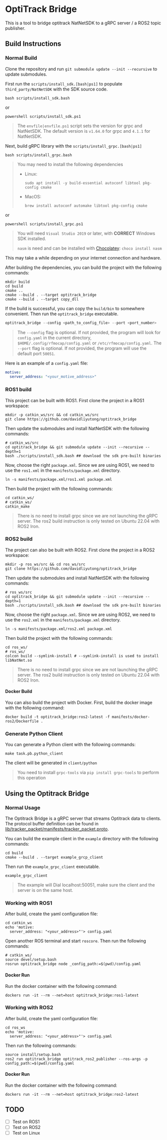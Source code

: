 # OptiTrack Bridge

This is a tool to bridge optitrack NatNetSDK to a gRPC server / a ROS2 topic publisher.

## Build Instructions

### Normal Build

Clone the repository and run `git submodule update --init --recursive` to update submodules.

First run the `scripts/install_sdk.[bash|ps1]` to populate `third_party/NatNetSDK` with the SDK source code.

```shell
bash scripts/install_sdk.bash
```

or

```shell
powershell scripts/install_sdk.ps1
```

> The `envfile|envfile.ps1` script sets the version for grpc and NatNetSDK. The default version is `v1.64.0` for grpc and `4.1.1` for NatNetSDK.

Next, build gRPC library with the `scripts/install_grpc.[bash|ps1]`


```shell
bash scripts/install_grpc.bash
```

> You may need to install the following dependencies 
> - Linux: 
>   ```
>   sudo apt install -y build-essential autoconf libtool pkg-config cmake 
>   ```
> - MacOS: 
>   ```
>   brew install autoconf automake libtool pkg-config cmake
>   ```

or

```shell
powershell scripts/install_grpc.ps1
```

> You will need `Visual Studio 2019` or later, with **CORRECT** Windows SDK installed.
> 
> `nasm` is need and can be installed with [Chocolatey](https://chocolatey.org/install): `choco install nasm`

This may take a while depending on your internet connection and hardware.

After building the dependencies, you can build the project with the following commands:

```shell
mkdir build
cd build
cmake ..
cmake --build . --target optitrack_bridge
cmake --build . --target copy_dll
```

If the build is successful, you can copy the `build/bin` to somewhere convenient. Then run the `optitrack_bridge` executable.


```powershell
optitrack_bridge --config <path_to_config_file> --port <port_number>
```

> The `--config` flag is optional. If not provided, the program will look for `config.yaml` in the current directory, `$HOME/.config/rfmocap/config.yaml` or `/etc/rfmocap/config.yaml`.
> The `--port` flag is optional. If not provided, the program will use the default port `50051`.

Here is an example of a `config.yaml` file:

```yaml
motive:
  server_address: "<your_motive_address>"
```

### ROS1 build

This project can be built with ROS1. First clone the project in a ROS1 workspace:

```shell
mkdir -p catkin_ws/src && cd catkin_ws/src
git clone https://github.com/davidliyutong/optitrack_bridge
```

Then update the submodules and install NatNetSDK with the following commands:

```shell
# catkin_ws/src
cd optitrack_bridge && git submodule update --init --recursive --depth=1
bash ./scripts/install_sdk.bash ## download the sdk pre-built binaries
```

Now, choose the right `package.xml`. Since we are using ROS1, we need to use the `ros1.xml` in the `manifests/package.xml` directory. 

```shell
ln -s manifests/package.xml/ros1.xml package.xml
```

Then build the project with the following commands:

```shell
cd catkin_ws/
# catkin_ws/
catkin_make
```

> There is no need to install grpc since we are not launching the gRPC server.
> The ros2 build instruction is only tested on Ubuntu 22.04 with ROS2 Iron.


### ROS2 build

The project can also be built with ROS2. First clone the project in a ROS2 workspace:

```shell
mkdir -p ros_ws/src && cd ros_ws/src
git clone https://github.com/davidliyutong/optitrack_bridge
```

Then update the submodules and install NatNetSDK with the following commands:

```shell
# ros_ws/src
cd optitrack_bridge && git submodule update --init --recursive --depth=1
bash ./scripts/install_sdk.bash ## download the sdk pre-built binaries
```

Now, choose the right `package.xml`. Since we are using ROS2, we need to use the `ros2.xml` in the `manifests/package.xml` directory. 

```shell
ln -s manifests/package.xml/ros2.xml package.xml
```

Then build the project with the following commands:

```shell
cd ros_ws/
# ros_ws/
colcon build --symlink-install # --symlink-install is used to install libNatNet.so
```

> There is no need to install grpc since we are not launching the gRPC server.
> The ros2 build instruction is only tested on Ubuntu 22.04 with ROS2 Iron.


#### Docker Build

You can also build the project with Docker. First, build the docker image with the following command:

```shell
docker build -t optitrack_bridge:ros2-latest -f manifests/docker-ros2/Dockerfile .
```

### Generate Python Client

You can generate a Python client with the following commands:

```shell
make task.pb.python_client
```

The client will be generated in `client/python`

> You need to install `grpc-tools` via `pip install grpc-tools` to perform this operation

## Using the Optitrack Bridge

### Normal Usage

The Optitrack Bridge is a gRPC server that streams Optitrack data to clients. The protocol buffer definition can be found in [lib/tracker_packet/manifests/tracker_packet.proto](./lib/tracker_packet/manifests/tracker_packet.proto).

You can build the example client in the `example` directory with the following commands:

```shell
cd build
cmake --build . --target example_grcp_client
```

Then run the `example_grpc_client` executable.

```shell
example_grpc_client
```

> The example will Dial localhost:50051, make sure the client and the server is on the same host.

### Working with ROS1

After build, create the yaml configuration file:

```shell
cd catkin_ws
echo 'motive:
  server_address: "<your_address>"'> config.yaml
```

Open another ROS terminal and start `roscore`. Then run the following commands:

```shell
# catkin_ws/
source devel/setup.bash
rosrun optitrack_bridge node _config_path:=$(pwd)/config.yaml
```

#### Docker Run

Run the docker container with the following command:

```shell
dockers run -it --rm --net=host optitrack_bridge:ros1-latest
```

### Working with ROS2

After build, create the yaml configuration file:

```shell
cd ros_ws
echo 'motive:
  server_address: "<your_address>"'> config.yaml
```

Then run the following commands:

```shell
source install/setup.bash
ros2 run optitrack_bridge optitrack_ros2_publisher --ros-args -p config_path:=$(pwd)/config.yaml
```

#### Docker Run

Run the docker container with the following command:

```shell
dockers run -it --rm --net=host optitrack_bridge:ros2-latest
```

## TODO

- [ ] Test on ROS1
- [ ] Test on ROS2
- [ ] Test on Linux
